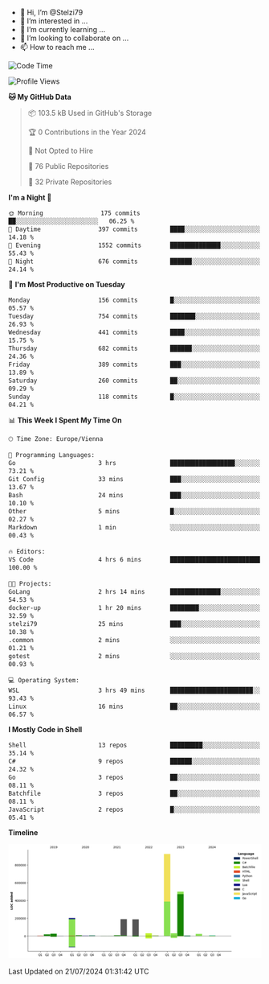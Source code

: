 - 👋 Hi, I’m @Stelzi79
- 👀 I’m interested in ...
- 🌱 I’m currently learning ...
- 💞️ I’m looking to collaborate on ...
- 📫 How to reach me ...

<!--START_SECTION:waka-->
![Code Time](http://img.shields.io/badge/Code%20Time-1%2C006%20hrs%203%20mins-blue)

![Profile Views](http://img.shields.io/badge/Profile%20Views-0-blue)

**🐱 My GitHub Data** 

> 📦 103.5 kB Used in GitHub's Storage 
 > 
> 🏆 0 Contributions in the Year 2024
 > 
> 🚫 Not Opted to Hire
 > 
> 📜 76 Public Repositories 
 > 
> 🔑 32 Private Repositories 
 > 
**I'm a Night 🦉** 

```text
🌞 Morning                175 commits         ██░░░░░░░░░░░░░░░░░░░░░░░   06.25 % 
🌆 Daytime                397 commits         ████░░░░░░░░░░░░░░░░░░░░░   14.18 % 
🌃 Evening                1552 commits        ██████████████░░░░░░░░░░░   55.43 % 
🌙 Night                  676 commits         ██████░░░░░░░░░░░░░░░░░░░   24.14 % 
```
📅 **I'm Most Productive on Tuesday** 

```text
Monday                   156 commits         █░░░░░░░░░░░░░░░░░░░░░░░░   05.57 % 
Tuesday                  754 commits         ███████░░░░░░░░░░░░░░░░░░   26.93 % 
Wednesday                441 commits         ████░░░░░░░░░░░░░░░░░░░░░   15.75 % 
Thursday                 682 commits         ██████░░░░░░░░░░░░░░░░░░░   24.36 % 
Friday                   389 commits         ███░░░░░░░░░░░░░░░░░░░░░░   13.89 % 
Saturday                 260 commits         ██░░░░░░░░░░░░░░░░░░░░░░░   09.29 % 
Sunday                   118 commits         █░░░░░░░░░░░░░░░░░░░░░░░░   04.21 % 
```


📊 **This Week I Spent My Time On** 

```text
🕑︎ Time Zone: Europe/Vienna

💬 Programming Languages: 
Go                       3 hrs               ██████████████████░░░░░░░   73.21 % 
Git Config               33 mins             ███░░░░░░░░░░░░░░░░░░░░░░   13.67 % 
Bash                     24 mins             ███░░░░░░░░░░░░░░░░░░░░░░   10.10 % 
Other                    5 mins              █░░░░░░░░░░░░░░░░░░░░░░░░   02.27 % 
Markdown                 1 min               ░░░░░░░░░░░░░░░░░░░░░░░░░   00.43 % 

🔥 Editors: 
VS Code                  4 hrs 6 mins        █████████████████████████   100.00 % 

🐱‍💻 Projects: 
GoLang                   2 hrs 14 mins       ██████████████░░░░░░░░░░░   54.53 % 
docker-up                1 hr 20 mins        ████████░░░░░░░░░░░░░░░░░   32.59 % 
stelzi79                 25 mins             ███░░░░░░░░░░░░░░░░░░░░░░   10.38 % 
.common                  2 mins              ░░░░░░░░░░░░░░░░░░░░░░░░░   01.21 % 
gotest                   2 mins              ░░░░░░░░░░░░░░░░░░░░░░░░░   00.93 % 

💻 Operating System: 
WSL                      3 hrs 49 mins       ███████████████████████░░   93.43 % 
Linux                    16 mins             ██░░░░░░░░░░░░░░░░░░░░░░░   06.57 % 
```

**I Mostly Code in Shell** 

```text
Shell                    13 repos            █████████░░░░░░░░░░░░░░░░   35.14 % 
C#                       9 repos             ██████░░░░░░░░░░░░░░░░░░░   24.32 % 
Go                       3 repos             ██░░░░░░░░░░░░░░░░░░░░░░░   08.11 % 
Batchfile                3 repos             ██░░░░░░░░░░░░░░░░░░░░░░░   08.11 % 
JavaScript               2 repos             █░░░░░░░░░░░░░░░░░░░░░░░░   05.41 % 
```



**Timeline**

![Lines of Code chart](https://raw.githubusercontent.com/Stelzi79/Stelzi79/main/assets/bar_graph.png)


 Last Updated on 21/07/2024 01:31:42 UTC
<!--END_SECTION:waka-->

<!---
Stelzi79/Stelzi79 is a ✨ special ✨ repository because its `README.md` (this file) appears on your GitHub profile.
You can click the Preview link to take a look at your changes.
--->
